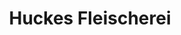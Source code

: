---
title: "Huckes Fleischerei"
url: /nordhausen/huckes-fleischerei-wilhelm-raabe-strasse/
shop: Metzgerei
---